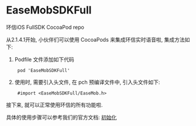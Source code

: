 # EaseMobSDKFull

环信iOS FullSDK  CocoaPod repo

从2.1.4.1开始, 小伙伴们可以使用 CocoaPods 来集成环信实时语音啦, 集成方法如下:

1. Podfile 文件添加如下代码

		pod 'EaseMobSDKFull'
		
2. 使用时, 需要引入头文件, 在 pch 预编译文件中, 引入头文件如下:

		#import <EaseMobSDKFull/EaseMob.h>
		
接下来, 就可以正常使用环信的所有功能啦.

具体的使用步骤可以参考我们的官方文档: [初始化](http://developer.easemob.com/docs/emchat/ios/singlechat.html)
